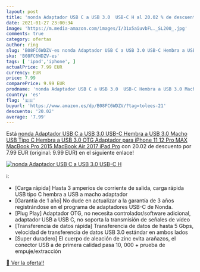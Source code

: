 ```yaml
---
layout: post
title: 'nonda Adaptador USB C a USB 3.0  USB-C H al 20.02 % de descuento'
date: 2021-01-27 23:00:34
image: 'https://m.media-amazon.com/images/I/31x5aiuvbFL._SL200_.jpg'
comments: true
category: ofertas
author: ring
slug: 'B08FC6WDZV-es nonda Adaptador USB C a USB 3.0 USB-C Hembra a USB 3.0...'
sku: 'B08FC6WDZV-es'
tags: [ 'ipad','iphone', ]
actualPrice: 7.99 EUR
currency: EUR
price: 7.99
comparePrice: 9.99 EUR
prodname: 'nonda Adaptador USB C a USB 3.0  USB-C Hembra a USB 3.0 Macho  USB Tipo C Hembra a USB 3.0 OTG Adaptador para iPhone 11 12 Pro MAX  MacBook Pro 2015  MacBook Air 2017  iPad Pro'
country: 'es'
flag: '🇪🇸'
buyurl: 'https://www.amazon.es/dp/B08FC6WDZV/?tag=tolees-21'
descuento: '20.02'
average: '7.99'
---
```


Está [nonda Adaptador USB C a USB 3.0  USB-C Hembra a USB 3.0 Macho  USB Tipo C Hembra a USB 3.0 OTG Adaptador para iPhone 11 12 Pro MAX  MacBook Pro 2015  MacBook Air 2017  iPad Pro](https://www.amazon.es/dp/B08FC6WDZV/?tag=tolees-21) con 20.02 de descuento por 7.99 EUR (original: 9.99 EUR) en el siguiente enlace!

[![nonda Adaptador USB C a USB 3.0  USB-C H](https://m.media-amazon.com/images/I/31x5aiuvbFL._SL200_.jpg)](https://www.amazon.es/dp/B08FC6WDZV/?tag=tolees-21)

ℹ️:

- [Carga rápida] Hasta 3 amperios de corriente de salida, carga rápida USB tipo C hembra a USB a macho adaptador
- [Garantía de 1 año] No dude en actualizar a la garantía de 3 años registrándose en el programa de adaptadores USB-C de Nonda.
- [Plug Play] Adaptador OTG, no necesita controlador/software adicional, adaptador USB a USB C, no soporta la transmisión de señales de vídeo
- [Transferencia de datos rápida] Transferencia de datos de hasta 5 Gbps, velocidad de transferencia de datos USB 3.0 estándar en ambos lados
- [Super duradero] El cuerpo de aleación de zinc evita arañazos, el conector USB a de primera calidad pasa 10, 000 + prueba de empuje/extracción

[🛒 Ver la oferta!!](https://www.amazon.es/dp/B08FC6WDZV/?tag=tolees-21)
